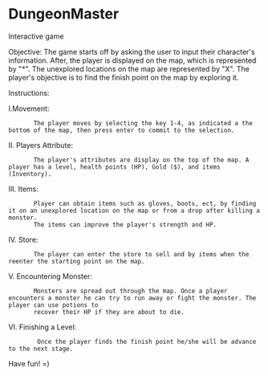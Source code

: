 # DungeonMaster
Interactive game

Objective:
  The game starts off by asking the user to input their character's information. After, the player is displayed on the map, which is represented by "*".
  The unexplored locations on the map are represented by "X". The player's objective is to find the finish point on the map by exploring it. 

Instructions:
 
 I.Movement: 
 
           The player moves by selecting the key 1-4, as indicated a the bottom of the map, then press enter to commit to the selection.
  
  II. Players Attribute:
  
           The player's attributes are display on the top of the map. A player has a level, health points (HP), Gold ($), and items (Inventory).
  
  III. Items:
  
           Player can obtain items such as gloves, boots, ect, by finding it on an unexplored location on the map or from a drop after killing a monster.
           The items can improve the player's strength and HP. 
  
  IV. Store:
  
           The player can enter the store to sell and by items when the reenter the starting point on the map. 
  
  V. Encountering Monster:
  
           Monsters are spread out through the map. Once a player encounters a monster he can try to run away or fight the monster. The player can use potions to 
           recover their HP if they are about to die. 
  
  VI. Finishing a Level:
  
            Once the player finds the finish point he/she will be advance to the next stage.
            
  
  Have fun! =)
  
     
